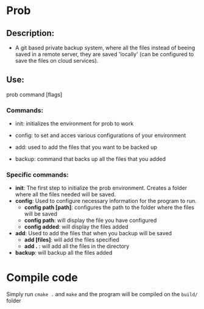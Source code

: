 # Prob

## Description:

* A git based private backup system, where all the files instead of beeing saved in a remote server, they are saved 'locally' (can be configured to save the files on cloud services).


## Use:
prob command [flags]

### Commands:

* init: initializes the environment for prob to work

* config: to set and acces various configurations of your environment

* add: used to add the files that you want to be backed up

* backup: command that backs up all the files that you added

### Specific commands: 
* <strong>init</strong>: The first step to initialize the prob environment. Creates a folder where all the files needed will be saved. 
* <strong>config</strong>: Used to configure necessary information for the program to run.
	* <strong>config path [path]</strong>: configures the path to the folder where the files will be saved
	* <strong>config path</strong>: will display the file you have configured
	* <strong>config added</strong>: will display the files added
* <strong>add</strong>: Used to add the files that when you backup will be saved
	* <strong>add [files]</strong>: will add the files specified
	* <strong>add .</strong> : will add all the files in the directory
* <strong>backup</strong>: will backup all the files added


# Compile code
Simply run `cmake .` and `make` and the program will be compiled on the `build/` folder